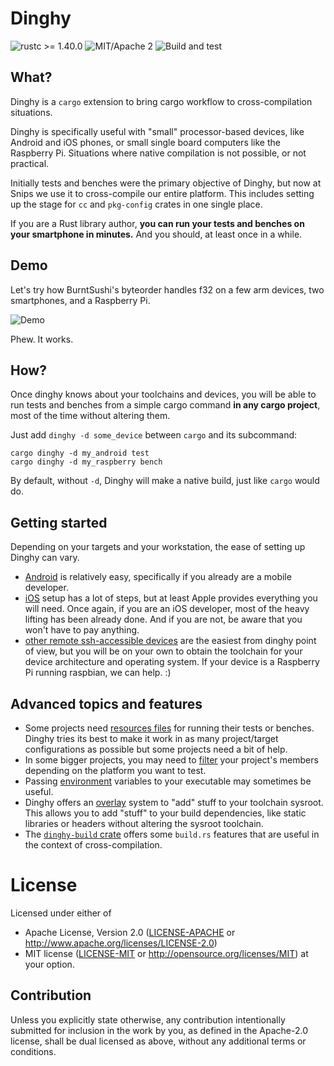 # Dinghy

![rustc >= 1.40.0](https://img.shields.io/badge/rustc-%3E%3D1.40.0-brightgreen)
![MIT/Apache 2](https://img.shields.io/crates/l/dinghy)
![Build and test](https://github.com/snipsco/dinghy/workflows/Build%20and%20test/badge.svg)

## What?

Dinghy is a `cargo` extension to bring cargo workflow to cross-compilation situations.

Dinghy is specifically useful with "small" processor-based devices, like
Android and iOS phones, or small single board computers like the Raspberry Pi.
Situations where native compilation is not possible, or not practical.

Initially tests and benches were the primary objective of Dinghy, but now
at Snips we use it to cross-compile our entire platform. This includes setting
up the stage for `cc` and `pkg-config` crates in one single place.

If you are a Rust library author, **you can run your tests and benches on
your smartphone in minutes.** And you should, at least once in a while.

## Demo

Let's try how BurntSushi's byteorder handles f32 on a few arm devices, two
smartphones, and a Raspberry Pi.

![Demo](docs/demo.gif)

Phew. It works.

## How?

Once dinghy knows about your toolchains and devices, you will be able to run 
tests and benches from a simple cargo command **in any cargo project**, most of
the time without altering them.

Just add `dinghy -d some_device` between `cargo` and its subcommand:

```
cargo dinghy -d my_android test
cargo dinghy -d my_raspberry bench
```

By default, without `-d`, Dinghy will make a native build, just like `cargo` would do.

## Getting started

Depending on your targets and your workstation, the ease of setting
up Dinghy can vary. 

* [Android](docs/android.md) is relatively easy, specifically if you already are
a mobile developer.
* [iOS](docs/ios.md) setup has a lot of steps, but at least Apple provides everything
you will need. Once again, if you are an iOS developer, most of the heavy lifting has
been already done. And if you are not, be aware that you won't have to pay anything.
* [other remote ssh-accessible devices](docs/ssh.md) are the easiest from dinghy point of view,
but you will be on your own to obtain the toolchain for your device architecture and
operating system. If your device is a Raspberry Pi running raspbian, we can help. :)

## Advanced topics and features

* Some projects need [resources files](docs/files.md) for running their tests or benches. Dinghy
tries its best to make it work in as many project/target configurations as
possible but some projects need a bit of help.
* In some bigger projects, you may need to [filter](docs/filter.md) your project's members depending
on the platform you want to test.
* Passing [environment](docs/vars.md) variables to your executable may sometimes be useful.
* Dinghy offers an [overlay](docs/overlay.md) system to "add" stuff to your toolchain 
sysroot. This allows you to add "stuff" to your build dependencies, like static libraries or headers
without altering the sysroot toolchain.
* The [`dinghy-build` crate](docs/dinghy-build.md) offers some `build.rs` features that are useful in
the context of cross-compilation.

# License

Licensed under either of
 * Apache License, Version 2.0 ([LICENSE-APACHE](LICENSE-APACHE) or http://www.apache.org/licenses/LICENSE-2.0)
 * MIT license ([LICENSE-MIT](LICENSE-MIT) or http://opensource.org/licenses/MIT)
at your option.

## Contribution

Unless you explicitly state otherwise, any contribution intentionally submitted
for inclusion in the work by you, as defined in the Apache-2.0 license, shall
be dual licensed as above, without any additional terms or conditions.

